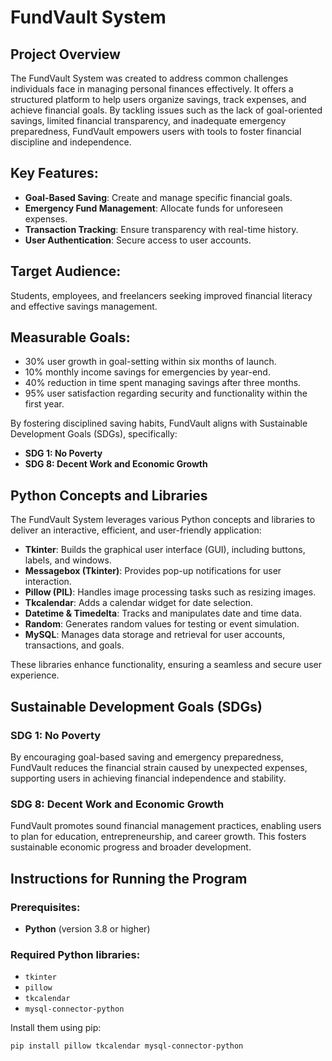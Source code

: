 # FundVault System

## Project Overview
The FundVault System was created to address common challenges individuals face in managing personal finances effectively. It offers a structured platform to help users organize savings, track expenses, and achieve financial goals. By tackling issues such as the lack of goal-oriented savings, limited financial transparency, and inadequate emergency preparedness, FundVault empowers users with tools to foster financial discipline and independence.

## Key Features:
- **Goal-Based Saving**: Create and manage specific financial goals.
- **Emergency Fund Management**: Allocate funds for unforeseen expenses.
- **Transaction Tracking**: Ensure transparency with real-time history.
- **User Authentication**: Secure access to user accounts.

## Target Audience:
Students, employees, and freelancers seeking improved financial literacy and effective savings management.

## Measurable Goals:
- 30% user growth in goal-setting within six months of launch.
- 10% monthly income savings for emergencies by year-end.
- 40% reduction in time spent managing savings after three months.
- 95% user satisfaction regarding security and functionality within the first year.

By fostering disciplined saving habits, FundVault aligns with Sustainable Development Goals (SDGs), specifically:

- **SDG 1: No Poverty**
- **SDG 8: Decent Work and Economic Growth**

## Python Concepts and Libraries
The FundVault System leverages various Python concepts and libraries to deliver an interactive, efficient, and user-friendly application:

- **Tkinter**: Builds the graphical user interface (GUI), including buttons, labels, and windows.
- **Messagebox (Tkinter)**: Provides pop-up notifications for user interaction.
- **Pillow (PIL)**: Handles image processing tasks such as resizing images.
- **Tkcalendar**: Adds a calendar widget for date selection.
- **Datetime & Timedelta**: Tracks and manipulates date and time data.
- **Random**: Generates random values for testing or event simulation.
- **MySQL**: Manages data storage and retrieval for user accounts, transactions, and goals.

These libraries enhance functionality, ensuring a seamless and secure user experience.

## Sustainable Development Goals (SDGs)

### **SDG 1: No Poverty**
By encouraging goal-based saving and emergency preparedness, FundVault reduces the financial strain caused by unexpected expenses, supporting users in achieving financial independence and stability.

### **SDG 8: Decent Work and Economic Growth**
FundVault promotes sound financial management practices, enabling users to plan for education, entrepreneurship, and career growth. This fosters sustainable economic progress and broader development.

## Instructions for Running the Program

### Prerequisites:
- **Python** (version 3.8 or higher)

### Required Python libraries:
- `tkinter`
- `pillow`
- `tkcalendar`
- `mysql-connector-python`

Install them using pip:
```bash
pip install pillow tkcalendar mysql-connector-python


